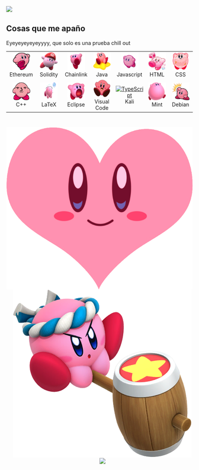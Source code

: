 <img src="logoemi.png"/>

<h2 align="left" id="macropower-tech">Cosas que me apaño</h2>

Eyeyeyeyeyeyyyy, que solo es una prueba chill out

<table align="center" style="margin: 0px auto;">
  <tr>
    <td align="center" width="96">
      <a href="#macropower-tech">
        <img src="kirby1.png" width="48" height="48" alt="TypeScript" />
      </a>
      <br>Ethereum
    </td>
    <td align="center" width="96">
      <a href="#macropower-tech">
        <img src="kirby2.png" width="48" height="48" alt="TypeScript" />
      </a>
      <br>Solidity
    </td>
    <td align="center" width="96">
      <a href="#macropower-tech">
        <img src="kirby3.png" width="48" height="48" alt="TypeScript" />
      </a>
      <br>Chainlink
    </td>
    <td align="center" width="96">
      <a href="#macropower-tech">
        <img src="kirby4.png" width="48" height="48" alt="TypeScript" />
      </a>
      <br>Java
    </td>
    <td align="center" width="96">
      <a href="#macropower-tech">
        <img src="kirby5.png" width="48" height="48" alt="TypeScript" />
      </a>
      <br>Javascript
    </td>
    <td align="center" width="96">
      <a href="#macropower-tech">
        <img src="kirby6.png" width="48" height="48" alt="TypeScript" />
      </a>
      <br>HTML
    </td>
    <td align="center" width="96">
      <a href="#macropower-tech">
        <img src="kirby7.png" width="48" height="48" alt="TypeScript" />
      </a>
      <br>CSS
    </td>
  </tr>
  <tr>
    <td align="center" width="96"> 
      <a href="#macropower-tech">
        <img src="kirby8.png" width="48" height="48" alt="TypeScript" />
      </a>
      <br>C++
    </td>
    <td align="center" width="96">
      <a href="#macropower-tech">
        <img src="kirby9.png" width="48" height="48" alt="TypeScript" />
      </a>
      <br>LaTeX
    </td>
    <td align="center"  width="96">
      <a href="#macropower-tech">
        <img src="kirby10.png" width="48" height="48" alt="TypeScript" />
      </a>
      <br>Eclipse
    </td>
    <td align="center"  width="96">
      <a href="#macropower-tech">
        <img src="kirby11.png" width="48" height="48" alt="TypeScript" />
      </a>
      <br>Visual Code
    </td>
    <td align="center" width="96">
      <a href="#macropower-tech">
        <img src="kirby12.png" width="48" height="48" alt="TypeScript" />
      </a>
      <br>Kali
    </td>
    <td align="center"  width="96">
      <a href="#macropower-tech">
        <img src="kirby13.png" width="48" height="48" alt="TypeScript" />
      </a>
      <br>Mint
    </td>
    <td align="center" width="96">
      <a href="#macropower-tech">
        <img src="kirby14.png" width="48" height="48" alt="TypeScript" />
      </a>
      <br>Debian
    </td>
  </tr>
</table>

<h1 align="center"></h1>
<p align="center">
<a href="https://www.linkedin.com/in/emanuel-hosu/"><img align="center" src="kirby15.png"/></a> &nbsp;&nbsp;&nbsp; <a href="emanuel.hosu@colegiolitterator.com"><img align="center" src="kirby16.png"/></a> &nbsp;&nbsp;&nbsp; <a href="https://github.com/Emisito"><img align="center" src="./img/kirby19.png"/></a>
</p>
